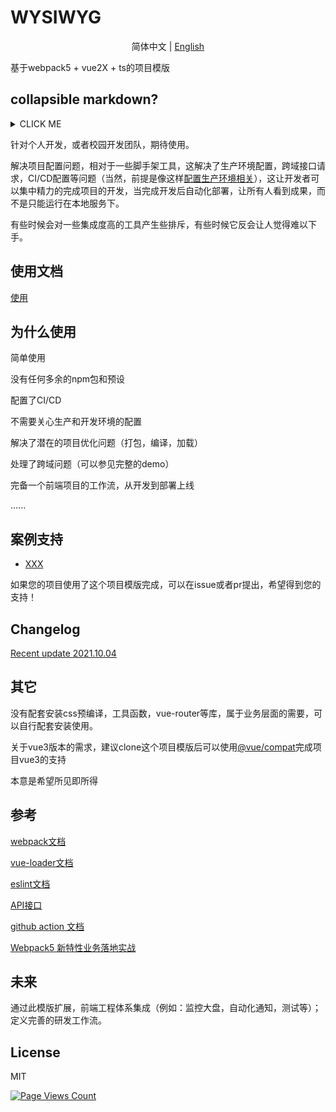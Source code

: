 # WYSIWYG

<p align="center">
  <span> 简体中文 | </span> 
  <a href="README-en.md" rel="nofollow">English</a>
</p>

基于webpack5 + vue2X + ts的项目模版
## collapsible markdown?

<details>
<summary>CLICK ME</summary>

<summary>不需要看什么文档，clone下来它即是项目即是存在，当然如果你有一些特殊配置（例如：eslint）还是得去查看eslint的文档（如果不熟悉的话），脚手架又没用帮项目生成生产环境的配置及一些常用的配置（跨域配置），任何一个部分都需要自行去查阅资料整合（利用GitHub action做CI/CD等。所以所见即所得。
</details>



针对个人开发，或者校园开发团队，期待使用。

解决项目配置问题，相对于一些脚手架工具，这解决了生产环境配置，跨域接口请求，CI/CD配置等问题（当然，前提是像这样[配置生产环境相关](./docs/use.md)），这让开发者可以集中精力的完成项目的开发，当完成开发后自动化部署，让所有人看到成果，而不是只能运行在本地服务下。

有些时候会对一些集成度高的工具产生些排斥，有些时候它反会让人觉得难以下手。

## 使用文档

[使用](./docs/use.md)

## 为什么使用

简单使用

没有任何多余的npm包和预设

配置了CI/CD

不需要关心生产和开发环境的配置

解决了潜在的项目优化问题（打包，编译，加载）

处理了跨域问题（可以参见完整的demo）

完备一个前端项目的工作流，从开发到部署上线

......
## 案例支持

* [XXX](baidu.com)

如果您的项目使用了这个项目模版完成，可以在issue或者pr提出，希望得到您的支持！

## Changelog
[Recent update 2021.10.04](CHANGELOG.md)

## 其它

没有配套安装css预编译，工具函数，vue-router等库，属于业务层面的需要，可以自行配套安装使用。

关于vue3版本的需求，建议clone这个项目模版后可以使用[@vue/compat](https://v3.vuejs.org/guide/migration/migration-build.html#overview)完成项目vue3的支持

本意是希望所见即所得

## 参考

[webpack文档](https://www.webpackjs.com/guides/)

[vue-loader文档](https://vue-loader.vuejs.org/)

[eslint文档](https://eslint.org/docs/user-guide/configuring/configuration-files#extending-configuration-files)

[API接口](https://github.com/davemachado/public-api)

[github action 文档](https://docs.github.com/cn/actions)

[Webpack5 新特性业务落地实战](https://zhuanlan.zhihu.com/p/348612482)

## 未来

通过此模版扩展，前端工程体系集成（例如：监控大盘，自动化通知，测试等）；定义完善的研发工作流。
## License

MIT

[![Page Views Count](https://badges.toozhao.com/badges/01FKDN8FD225HYB35EYMWF2531/green.svg)](https://badges.toozhao.com/stats/01FKDN8FD225HYB35EYMWF2531 "Get your own page views count badge on badges.toozhao.com")